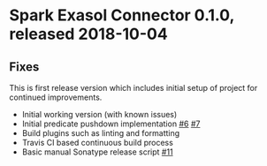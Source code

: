 # Spark Exasol Connector 0.1.0, released 2018-10-04

## Fixes

This is first release version which includes initial setup of project for
continued improvements.

* Initial working version (with known issues)
* Initial predicate pushdown implementation
  [#6](https://github.com/exasol/spark-connector/pull/6)
  [#7](https://github.com/exasol/spark-connector/pull/7)
* Build plugins such as linting and formatting
* Travis CI based continuous build process
* Basic manual Sonatype release script
  [#11](https://github.com/exasol/spark-connector/pull/11)
